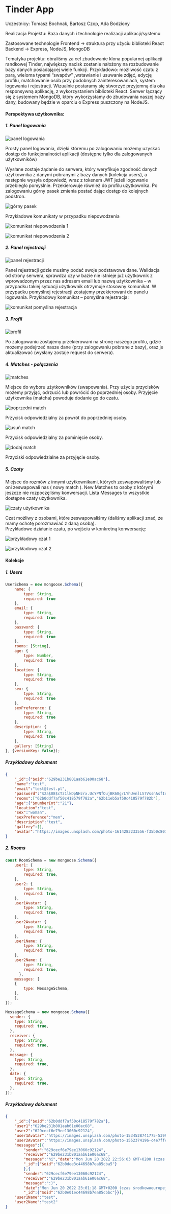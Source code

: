 # Tinder App

Uczestnicy: Tomasz Bochnak, Bartosz Czop, Ada Bodziony

Realizacja Projektu: Baza danych i technologie realizacji aplikacji/systemu

Zastosowane technologie Frontend -> struktura przy użyciu biblioteki React Backend -> Express, NodeJS, MongoDB

Tematyka projektu: obraliśmy za cel zbudowanie klona popularnej aplikacji randkowej Tinder, największy nacisk zostanie nałożony na rozbudowanie bazy danych posiadającej wiele funkcji. Przykładowo: możliwość czatu z parą, wieloma typami “swapów” ,wstawianie i usuwanie zdjęć, edycję profilu, matchowanie osób przy podobnych zainteresowaniach, system logowania i rejestracji. Wizualnie postaramy się stworzyć przyjemną dla oka responsywną aplikację, z wykorzystaniem biblioteki React. Serwer łączący się z systemem MongoDB, który wykorzystamy do zbudowania naszej bazy dany, budowany będzie w oparciu o Express puszczony na NodeJS.


#### Perspektywa użytkownika:
##### 1. Panel logowania

![panel logowania](https://i.imgur.com/bvNbv9a.png)

Prosty panel logowania, dzięki któremu po zalogowaniu możemy uzyskać dostęp do funkcjonalności aplikacji (dostępne tylko dla zalogowanych użytkowników)

Wysłane zostaje żądanie do serwera, który weryfikuje zgodność danych użytkownika z danymi pobranymi z bazy danych (kolekcja users), a następnie wysyła odpowiedź, wraz z tokenem JWT jeżeli logowanie przebiegło pomyślnie. Przekierowuje również do profilu użytkownika.
Po zalogowaniu górny pasek zmienia postać dając dostęp do kolejnych podstron. 

![górny pasek](https://i.imgur.com/CEdXqiy.png)

Przykładowe komunikaty w przypadku niepowodzenia

![komunikat niepowodzenia 1](https://i.imgur.com/hEC9xZM.png)


![komunikat niepowodzenia 2](https://i.imgur.com/AfmvnkE.png)


##### 2. Panel rejestracji

![panel rejestracji](https://i.imgur.com/28Gtb6a.png)

Panel rejestracji gdzie musimy podać swoje podstawowe dane. Walidacja od strony serwera, sprawdza czy w bazie nie istnieje już użytkownik z wprowadzonym przez nas adresem email lub nazwą użytkownika – w przypadku takiej sytuacji użytkownik otrzymuje stosowny komunikat.
W przypadku pomyślnej rejestracji zostajemy przekierowani do panelu logowania.
Przykładowy komunikat – pomyślna rejestracja:

![komunikat pomyślna rejestracja](https://i.imgur.com/iO1KeZw.png)

##### 3. Profil

![profil](https://i.imgur.com/JoW0pQV.png)

Po zalogowaniu zostajemy przekierowani na stronę naszego profilu, gdzie możemy podejrzeć nasze dane (przy zalogowaniu pobrane z bazy), oraz je aktualizować (wysłany zostaje request do serwera).


##### 4. Matches - połączenia

![matches](https://i.imgur.com/cGbTx9m.png)

Miejsce do wyboru użytkowników (swapowania). Przy użyciu przycisków możemy przyjąć, odrzucić lub powrócić do poprzedniej osoby. Przyjęcie użytkownika (matcha) powoduje dodanie go do czatu.

![poprzedni match](https://i.imgur.com/SmosaEn.png)

Przycisk odpowiedzialny za powrót do poprzedniej osoby.

![usuń match](https://i.imgur.com/CafyNej.png)

Przycisk odpowiedzialny za pominięcie osoby.

![dodaj match](https://i.imgur.com/fxcGaVJ.png)

Przyciski odpowiedzialne za przyjęcie osoby.


##### 5. Czaty
Miejsce do rozmów z innymi użytkownikami, których zeswapowaliśmy lub oni zeswapowali nas ( nowy match ). New Matches to osoby z którymi jeszcze nie rozpoczęliśmy konwersacji. 
Lista Messages to wszystkie dostępne czaty użytkownika. 

![czaty użytkownika](https://i.imgur.com/uf7kiQS.png)

Czat możliwy z osobami, które zeswapowaliśmy (daliśmy aplikacji znać, że mamy ochotę porozmawiać z daną osobą).  
Przykładowe działanie czatu, po wejściu w konkretną konwersację:

![przykładowy czat 1](https://i.imgur.com/OBvYzC2.png)


![przykładowy czat 2](https://i.imgur.com/LEjNC4o.png)

#### Kolekcje

##### 1. Users

```js
UserSchema = new mongoose.Schema({
    name: {
        type: String,
        required: true
    },
    email: {
        type: String,
        required: true
    },
    password: {
        type: String,
        required: true
    },
    rooms: [String],
    age: {
        type: Number,
        required: true
    },
    location: {
        type: String,
        required: true
    },
    sex: {
        type: String,
        required: true
    },
    sexPreference: {
        type: String,
        required: true
    },
    description: {
        type: String,
        required: true
    },
    gallery: [String]
}, {versionKey: false});
```

##### Przykładowy dokument
```json
{
    "_id":{"$oid":"629be231b801aab61e00ac68"},
    "name":"test",
    "email":"test@test.pl",
    "password":"$2a$08$cTz1lkDpNHzrx.UcYPNfOujBK68g/LYhUvnlLS7VssnAsfIrh/nKa",
    "rooms":["62b0ddf7af50c418579f782a","62b11eb5af50c418579f782b"],
    "age":{"$numberInt":"21"},
    "location":"test",
    "sex":"woman",
    "sexPreference":"men",
    "description":"test",
    "gallery":[],
    "avatar":"https://images.unsplash.com/photo-1614283233556-f35b0c801ef1?ixlib=rb-1.2.1&ixid=MnwxMjA3fDB8MHxzZWFyY2h8Mjh8fHByb2ZpbGV8ZW58MHx8MHx8&auto=format&fit=crop&w=600&q=60"
}
```

##### 2. Rooms

```js
const RoomSchema = new mongoose.Schema({
    user1: {
        type: String,
        required: true,
    },
    user2: {
        type: String,
        required: true,
    },
    user1Avatar: {
        type: String,
        required: true,
    },
    user2Avatar: {
        type: String,
        required: true,
    },
    user1Name: {
        type: String,
        required: true,
    },
    user2Name: {
        type: String,
        required: true,
      },
    messages: [
    {
        type: MessageSchema,
    },
    ],
});
```
```js
MessageSchema = new mongoose.Schema({
  sender: {
    type: String,
    required: true,
  },
  receiver: {
    type: String,
    required: true,
  },
  message: {
    type: String,
    required: true,
  },
  date: {
    type: String,
    required: true,
  },
});
```
##### Przykładowy dokument
```json
{   
    "_id":{"$oid":"62b0ddf7af50c418579f782a"},
    "user1":"629be231b801aab61e00ac68",
    "user2":"629cecf6e79ee13060c92124",
    "user1Avatar":"https://images.unsplash.com/photo-1534528741775-53994a69daeb?ixlib=rb-1.2.1&ixid=MnwxMjA3fDB8MHxzZWFyY2h8MXx8cG9ydHJhaXR8ZW58MHx8MHx8&w=1000&q=80",
    "user2Avatar":"https://images.unsplash.com/photo-1552374196-c4e7ffc6e126?ixlib=rb-1.2.1&ixid=MnwxMjA3fDB8MHxwaG90by1wYWdlfHx8fGVufDB8fHx8&auto=format&fit=crop&w=387&q=80",
    "messages":[{
        "sender":"629cecf6e79ee13060c92124",
        "receiver":"629be231b801aab61e00ac68",
        "message":"hi","date":"Mon Jun 20 2022 22:56:03 GMT+0200 (czas środkowoeuropejski letni)",
        "_id":{"$oid":"62b0dee3c44698b7ea85cba5"}
        },{
        "sender":"629cecf6e79ee13060c92124",
        "receiver":"629be231b801aab61e00ac68",
        "message":":)",
        "date":"Mon Jun 20 2022 23:01:18 GMT+0200 (czas środkowoeuropejski letni)",
        "_id":{"$oid":"62b0e01ec44698b7ea85cbbc"}}],
    "user1Name":"test",
    "user2Name":"test2"
}
```